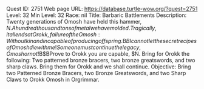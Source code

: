Quest ID: 2751
Web page URL: https://database.turtle-wow.org/?quest=2751
Level: 32
Min Level: 32
Race: nil
Title: Barbaric Battlements
Description: Twenty generations of Omosh have held this hammer, $N. A hundred thousand tons of metal we have molded. Tragically, it all ends at Orokk, failure of the Omosh: Without kin and incapable of producing offspring.$B$BI cannot let the secret recipes of Omosh die with me! Someone must continue the legacy, Omosh or not!$B$BProve to Orokk you are capable, $N. Bring for Orokk the following: Two patterned bronze bracers, two bronze greatswords, and two sharp claws. Bring them for Orokk and we shall continue.
Objective: Bring two Patterned Bronze Bracers, two Bronze Greatswords, and two Sharp Claws to Orokk Omosh in Orgrimmar.
